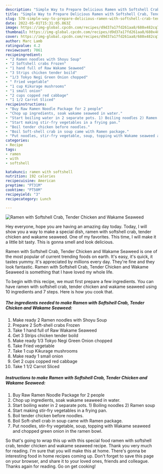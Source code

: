```yaml
---
description: "Simple Way to Prepare Delicious Ramen with Softshell Crab, Tender Chicken and Wakame Seaweed"
title: "Simple Way to Prepare Delicious Ramen with Softshell Crab, Tender Chicken and Wakame Seaweed"
slug: 578-simple-way-to-prepare-delicious-ramen-with-softshell-crab-tender-chicken-and-wakame-seaweed
date: 2022-05-01T15:31:05.863Z
image: https://img-global.cpcdn.com/recipes/d9d37a17fd261aa8/680x482cq70/ramen-with-softshell-crab-tender-chicken-and-wakame-seaweed-recipe-main-photo.jpg
thumbnail: https://img-global.cpcdn.com/recipes/d9d37a17fd261aa8/680x482cq70/ramen-with-softshell-crab-tender-chicken-and-wakame-seaweed-recipe-main-photo.jpg
cover: https://img-global.cpcdn.com/recipes/d9d37a17fd261aa8/680x482cq70/ramen-with-softshell-crab-tender-chicken-and-wakame-seaweed-recipe-main-photo.jpg
author: Marc Lamb
ratingvalue: 4.2
reviewcount: 7061
recipeingredient:
- "2 Ramen noodles with Shoyu Soup"
- "2 Softshell crabs Frozen"
- "1 hand full of Raw Wakame Seaweed"
- "3 Strips chicken tender boild"
- "1/3 Tokyo Negi Green Onion chopped"
- " Fried vegetable"
- "1 cup Kikurage mushrooms"
- "1 small onion"
- "2 cups copped red cabbage"
- "1 1/2 Carrot Sliced"
recipeinstructions:
- "Buy Raw Ramen Noodle Package for 2 people"
- "Chop up ingredients, soak wakame seaweed in water."
- "Start boiling water in 2 separate pots. 1) Boiling noodles 2) Ramen soup"
- "Start making stir-fry vegetables in a frying pan."
- "Boil tender chicken before noodles."
- "Boil Soft-shell crab in soup came with Ramen package."
- "Put noodles, stir-fry vegetable, soup, topping with Wakame seaweed and chopped green onion in the ramen bowl."
categories:
- Recipe
tags:
- ramen
- with
- softshell

katakunci: ramen with softshell 
nutrition: 192 calories
recipecuisine: American
preptime: "PT31M"
cooktime: "PT50M"
recipeyield: "3"
recipecategory: Lunch

---
```



![Ramen with Softshell Crab, Tender Chicken and Wakame Seaweed](https://img-global.cpcdn.com/recipes/d9d37a17fd261aa8/680x482cq70/ramen-with-softshell-crab-tender-chicken-and-wakame-seaweed-recipe-main-photo.jpg)

Hey everyone, hope you are having an amazing day today. Today, I will show you a way to make a special dish, ramen with softshell crab, tender chicken and wakame seaweed. One of my favorites. This time, I will make it a little bit tasty. This is gonna smell and look delicious.



Ramen with Softshell Crab, Tender Chicken and Wakame Seaweed is one of the most popular of current trending foods on earth. It's easy, it's quick, it tastes yummy. It's appreciated by millions every day. They're fine and they look fantastic. Ramen with Softshell Crab, Tender Chicken and Wakame Seaweed is something that I have loved my whole life.


To begin with this recipe, we must first prepare a few ingredients. You can have ramen with softshell crab, tender chicken and wakame seaweed using 10 ingredients and 7 steps. Here is how you cook that.

<!--inarticleads1-->

##### The ingredients needed to make Ramen with Softshell Crab, Tender Chicken and Wakame Seaweed:

1. Make ready 2 Ramen noodles with Shoyu Soup
1. Prepare 2 Soft-shell crabs Frozen
1. Take 1 hand full of Raw Wakame Seaweed
1. Get 3 Strips chicken tender boild
1. Make ready 1/3 Tokyo Negi Green Onion chopped
1. Take  Fried vegetable
1. Take 1 cup Kikurage mushrooms
1. Make ready 1 small onion
1. Get 2 cups copped red cabbage
1. Take 1 1/2 Carrot Sliced




<!--inarticleads2-->

##### Instructions to make Ramen with Softshell Crab, Tender Chicken and Wakame Seaweed:

1. Buy Raw Ramen Noodle Package for 2 people
1. Chop up ingredients, soak wakame seaweed in water.
1. Start boiling water in 2 separate pots. 1) Boiling noodles 2) Ramen soup
1. Start making stir-fry vegetables in a frying pan.
1. Boil tender chicken before noodles.
1. Boil Soft-shell crab in soup came with Ramen package.
1. Put noodles, stir-fry vegetable, soup, topping with Wakame seaweed and chopped green onion in the ramen bowl.




So that's going to wrap this up with this special food ramen with softshell crab, tender chicken and wakame seaweed recipe. Thank you very much for reading. I'm sure that you will make this at home. There's gonna be interesting food in home recipes coming up. Don't forget to save this page on your browser, and share it to your loved ones, friends and colleague. Thanks again for reading. Go on get cooking!
